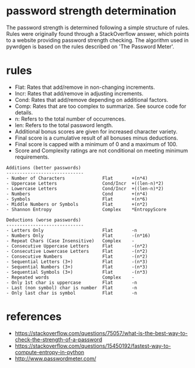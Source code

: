 # password strength determination

The password strength is determined following a simple structure of rules.
Rules were originally found through a StackOverflow answer, which points to
a website providing password strength checking. The algorithm used in pywrdgen
is based on the rules described on 'The Password Meter'.

# rules
- Flat: Rates that add/remove in non-changing increments.
- Incr: Rates that add/remove in adjusting increments.
- Cond: Rates that add/remove depending on additional factors.
- Comp: Rates that are too complex to summarize. See source code for details.
- n: Refers to the total number of occurrences.
- len: Refers to the total password length.
- Additional bonus scores are given for increased character variety.
- Final score is a cumulative result of all bonuses minus deductions.
- Final score is capped with a minimum of 0 and a maximum of 100.
- Score and Complexity ratings are not conditional on meeting minimum requirements.
```
Additions (better passwords)
-----------------------------
- Number of Characters              Flat       +(n*4)   
- Uppercase Letters                 Cond/Incr  +((len-n)*2)     
- Lowercase Letters                 Cond/Incr  +((len-n)*2)     
- Numbers                           Cond       +(n*4)   
- Symbols                           Flat       +(n*6)
- Middle Numbers or Symbols         Flat       +(n*2)   
- Shannon Entropy                   Complex    *EntropyScore

Deductions (worse passwords)
----------------------------- 
- Letters Only                      Flat       -n   
- Numbers Only                      Flat       -(n*16)  
- Repeat Chars (Case Insensitive)   Complex    -    
- Consecutive Uppercase Letters     Flat       -(n*2)   
- Consecutive Lowercase Letters     Flat       -(n*2)   
- Consecutive Numbers               Flat       -(n*2)   
- Sequential Letters (3+)           Flat       -(n*3)   
- Sequential Numbers (3+)           Flat       -(n*3)   
- Sequential Symbols (3+)           Flat       -(n*3)
- Repeated words                    Complex    -       
- Only 1st char is uppercase        Flat       -n
- Last (non symbol) char is number  Flat       -n
- Only last char is symbol          Flat       -n
```

# references
- https://stackoverflow.com/questions/75057/what-is-the-best-way-to-check-the-strength-of-a-password
- https://stackoverflow.com/questions/15450192/fastest-way-to-compute-entropy-in-python
- http://www.passwordmeter.com/
